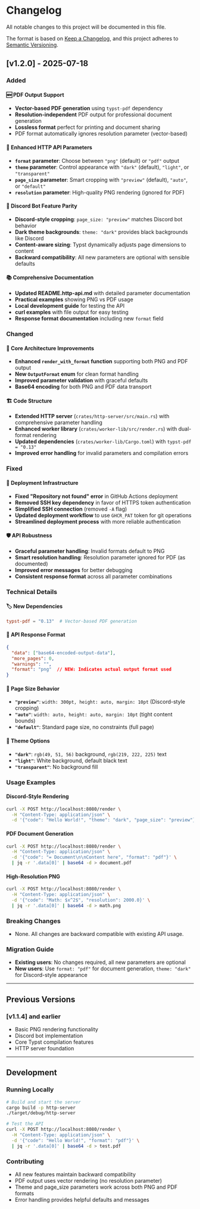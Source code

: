 # Changelog

All notable changes to this project will be documented in this file.

The format is based on [Keep a Changelog](https://keepachangelog.com/en/1.0.0/),
and this project adheres to [Semantic Versioning](https://semver.org/spec/v2.0.0.html).

## [v1.2.0] - 2025-07-18

### Added

#### 🆕 PDF Output Support
- **Vector-based PDF generation** using `typst-pdf` dependency
- **Resolution-independent** PDF output for professional document generation
- **Lossless format** perfect for printing and document sharing
- PDF format automatically ignores resolution parameter (vector-based)

#### 🎨 Enhanced HTTP API Parameters
- **`format` parameter**: Choose between `"png"` (default) or `"pdf"` output
- **`theme` parameter**: Control appearance with `"dark"` (default), `"light"`, or `"transparent"`
- **`page_size` parameter**: Smart cropping with `"preview"` (default), `"auto"`, or `"default"`
- **`resolution` parameter**: High-quality PNG rendering (ignored for PDF)

#### 🔧 Discord Bot Feature Parity
- **Discord-style cropping**: `page_size: "preview"` matches Discord bot behavior
- **Dark theme backgrounds**: `theme: "dark"` provides black backgrounds like Discord
- **Content-aware sizing**: Typst dynamically adjusts page dimensions to content
- **Backward compatibility**: All new parameters are optional with sensible defaults

#### 📚 Comprehensive Documentation
- **Updated README.http-api.md** with detailed parameter documentation
- **Practical examples** showing PNG vs PDF usage
- **Local development guide** for testing the API
- **curl examples** with file output for easy testing
- **Response format documentation** including new `format` field

### Changed

#### 🔄 Core Architecture Improvements
- **Enhanced `render_with_format` function** supporting both PNG and PDF output
- **New `OutputFormat` enum** for clean format handling
- **Improved parameter validation** with graceful defaults
- **Base64 encoding** for both PNG and PDF data transport

#### 🏗️ Code Structure
- **Extended HTTP server** (`crates/http-server/src/main.rs`) with comprehensive parameter handling
- **Enhanced worker library** (`crates/worker-lib/src/render.rs`) with dual-format rendering
- **Updated dependencies** (`crates/worker-lib/Cargo.toml`) with `typst-pdf = "0.13"`
- **Improved error handling** for invalid parameters and compilation errors

### Fixed

#### 🚀 Deployment Infrastructure
- **Fixed "Repository not found" error** in GitHub Actions deployment
- **Removed SSH key dependency** in favor of HTTPS token authentication
- **Simplified SSH connection** (removed `-A` flag)
- **Updated deployment workflow** to use `GHCR_PAT` token for git operations
- **Streamlined deployment process** with more reliable authentication

#### 🛡️ API Robustness
- **Graceful parameter handling**: Invalid formats default to PNG
- **Smart resolution handling**: Resolution parameter ignored for PDF (as documented)
- **Improved error messages** for better debugging
- **Consistent response format** across all parameter combinations

### Technical Details

#### 🏷️ New Dependencies
```toml
typst-pdf = "0.13"  # Vector-based PDF generation
```

#### 🔌 API Response Format
```json
{
  "data": ["base64-encoded-output-data"],
  "more_pages": 0,
  "warnings": "",
  "format": "png"  // NEW: Indicates actual output format used
}
```

#### 📐 Page Size Behavior
- **`"preview"`**: `width: 300pt, height: auto, margin: 10pt` (Discord-style cropping)
- **`"auto"`**: `width: auto, height: auto, margin: 10pt` (tight content bounds)  
- **`"default"`**: Standard page size, no constraints (full page)

#### 🎨 Theme Options
- **`"dark"`**: `rgb(49, 51, 56)` background, `rgb(219, 222, 225)` text
- **`"light"`**: White background, default black text
- **`"transparent"`**: No background fill

### Usage Examples

#### Discord-Style Rendering
```bash
curl -X POST http://localhost:8080/render \
  -H "Content-Type: application/json" \
  -d '{"code": "Hello World!", "theme": "dark", "page_size": "preview"}'
```

#### PDF Document Generation
```bash
curl -X POST http://localhost:8080/render \
  -H "Content-Type: application/json" \
  -d '{"code": "= Document\n\nContent here", "format": "pdf"}' \
  | jq -r '.data[0]' | base64 -d > document.pdf
```

#### High-Resolution PNG
```bash
curl -X POST http://localhost:8080/render \
  -H "Content-Type: application/json" \
  -d '{"code": "Math: $x^2$", "resolution": 2000.0}' \
  | jq -r '.data[0]' | base64 -d > math.png
```

### Breaking Changes
- None. All changes are backward compatible with existing API usage.

### Migration Guide
- **Existing users**: No changes required, all new parameters are optional
- **New users**: Use `format: "pdf"` for document generation, `theme: "dark"` for Discord-style appearance

---

## Previous Versions

### [v1.1.4] and earlier
- Basic PNG rendering functionality
- Discord bot implementation
- Core Typst compilation features
- HTTP server foundation

---

## Development

### Running Locally
```bash
# Build and start the server
cargo build -p http-server
./target/debug/http-server

# Test the API
curl -X POST http://localhost:8080/render \
  -H "Content-Type: application/json" \
  -d '{"code": "Hello World!", "format": "pdf"}' \
  | jq -r '.data[0]' | base64 -d > test.pdf
```

### Contributing
- All new features maintain backward compatibility
- PDF output uses vector rendering (no resolution parameter)
- Theme and page_size parameters work across both PNG and PDF formats
- Error handling provides helpful defaults and messages
